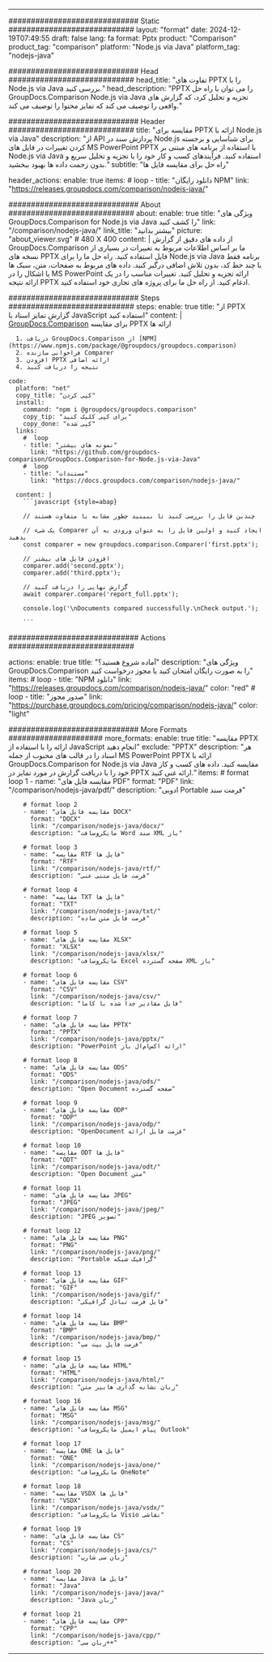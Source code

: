 
---
############################# Static ############################
layout: "format"
date:  2024-12-19T07:49:55
draft: false
lang: fa
format: Pptx
product: "Comparison"
product_tag: "comparison"
platform: "Node.js via Java"
platform_tag: "nodejs-java"

############################# Head ############################
head_title: "تفاوت های PPTX را با Node.js via Java بررسی کنید."
head_description: "PPTX را می توان با راه حل GroupDocs.Comparison Node.js via Java تجزیه و تحلیل کرد، که گزارش های واقعی را توصیف می کند که تمایز محتوا را توصیف می کند."

############################# Header ############################
title: "مقایسه برای PPTX ارائه با Node.js via Java" 
description: "از API پردازش سند در Node.js برای شناسایی و برجسته کردن تغییرات در فایل های MS PowerPoint PPTX با استفاده از برنامه های مبتنی بر Node.js via Java استفاده کنید. فرآیندهای کسب و کار خود را با تجزیه و تحلیل سریع و بدون زحمت داده ها بهبود ببخشید."
subtitle: "راه حل برای مقایسه فایل ها" 

header_actions:
  enable: true
  items:
    #  loop
    - title: "دانلود رایگان NPM"
      link: "https://releases.groupdocs.com/comparison/nodejs-java/"
      
############################# About ############################
about:
    enable: true
    title: "ویژگی های GroupDocs.Comparison for Node.js via Java را کشف کنید"
    link: "/comparison/nodejs-java/"
    link_title: "بیشتر بدانید"
    picture: "about_viewer.svg" # 480 X 400
    content: |
       از داده های دقیق از گزارش GroupDocs.Comparison ما بر اساس اطلاعات مربوط به تغییرات در بسیاری از نسخه های PPTX فایل استفاده کنید. راه حل ما را برای Node.js via Java برنامه فقط با چند خط کد، بدون تلاش اضافی درگیر کنید. داده های مربوط به صفحات، متن، سبک ها یا اشکال را در MS PowerPoint ارائه تجزیه و تحلیل کنید. تغییرات مناسب را در یک ارائه نتیجه PPTX ادغام کنید. از راه حل ما برای پروژه های تجاری خود استفاده کنید.

############################# Steps ############################
steps:
    enable: true
    title: "از PPTX گزارش تمایز اسناد با JavaScript استفاده کنید"
    content: |
      [GroupDocs.Comparison](https://products.groupdocs.com/comparison/nodejs-java/) برای مقایسه PPTX ارائه ها
      
      1. دریافت GroupDocs.Comparison از [NPM](https://www.npmjs.com/package/@groupdocs/groupdocs.comparison)
      2. فراخوانی سازنده Comparer
      3. افزودن PPTX ارائه اضافی
      4. نتیجه را دریافت کنید
   
    code:
      platform: "net"
      copy_title: "کپی کردن"
      install:
        command: "npm i @groupdocs/groupdocs.comparison"
        copy_tip: "برای کپی کلیک کنید"
        copy_done: "کپی شده"
      links:
        #  loop
        - title: "نمونه های بیشتر"
          link: "https://github.com/groupdocs-comparison/GroupDocs.Comparison-for-Node.js-via-Java"
        #  loop
        - title: "مستندات"
          link: "https://docs.groupdocs.com/comparison/nodejs-java/"
          
      content: |
        ```javascript {style=abap}

        // چندین فایل را بررسی کنید تا ببینید چطور مشابه یا متفاوت هستند

        // یک شیء Comparer ایجاد کنید و اولین فایل را به عنوان ورودی به آن بدهید
        const comparer = new groupdocs.comparison.Comparer('first.pptx');

        // افزودن فایل های بیشتر
        comparer.add('second.pptx');
        comparer.add('third.pptx');

        // گزارش نهایی را دریافت کنید
        await comparer.compare('report_full.pptx');

        console.log('\nDocuments compared successfully.\nCheck output.');
        
        ```            

############################# Actions ############################

actions:
  enable: true
  title: "آماده شروع هستید؟"
  description: "ویژگی های GroupDocs.Comparison را به صورت رایگان امتحان کنید یا مجوز درخواست کنید"
  items:
    #  loop
    - title: "NPM دانلود"
      link: "https://releases.groupdocs.com/comparison/nodejs-java/"
      color: "red"
        #  loop
    - title: "صدور مجوز"
      link: "https://purchase.groupdocs.com/pricing/comparison/nodejs-java/"
      color: "light"


############################# More Formats #####################
more_formats:
    enable: true
    title: "مقایسه PPTX ارائه را با استفاده از JavaScript انجام دهید"
    exclude: "PPTX"
    description: "هر اسناد را در قالب های محبوب از جمله MS PowerPoint PPTX ارائه با GroupDocs.Comparison for Node.js via Java مقایسه کنید. داده های کسب و کار خود را با دریافت گزارش در مورد تمایز در PPTX ارائه غنی کنید."
    items: 
        # format loop 1
        - name: "مقایسه فایل های PDF"
          format: "PDF"
          link: "/comparison/nodejs-java/pdf/"
          description: "ادوبی Portable فرمت سند"

        # format loop 2
        - name: "مقایسه فایل های DOCX"
          format: "DOCX"
          link: "/comparison/nodejs-java/docx/"
          description: "مایکروسافت Word سند XML باز"

        # format loop 3
        - name: "مقایسه RTF فایل ها"
          format: "RTF"
          link: "/comparison/nodejs-java/rtf/"
          description: "فرمت فایل متنی غنی"

        # format loop 4
        - name: "مقایسه TXT فایل ها"
          format: "TXT"
          link: "/comparison/nodejs-java/txt/"
          description: "فرمت فایل متن ساده"

        # format loop 5
        - name: "مقایسه فایل های XLSX"
          format: "XLSX"
          link: "/comparison/nodejs-java/xlsx/"
          description: "مایکروسافت Excel صفحه گسترده XML باز"

        # format loop 6
        - name: "مقایسه فایل های CSV"
          format: "CSV"
          link: "/comparison/nodejs-java/csv/"
          description: "فایل مقادیر جدا شده با کاما"

        # format loop 7
        - name: "مقایسه فایل های PPTX"
          format: "PPTX"
          link: "/comparison/nodejs-java/pptx/"
          description: "PowerPoint ارائه اکس‌ام‌ال باز"

        # format loop 8
        - name: "مقایسه فایل های ODS"
          format: "ODS"
          link: "/comparison/nodejs-java/ods/"
          description: "Open Document صفحه گسترده"

        # format loop 9
        - name: "مقایسه فایل های ODP"
          format: "ODP"
          link: "/comparison/nodejs-java/odp/"
          description: "OpenDocument فرمت فایل ارائه"

        # format loop 10
        - name: "مقایسه ODT فایل ها"
          format: "ODT"
          link: "/comparison/nodejs-java/odt/"
          description: "Open Document متن"

        # format loop 11
        - name: "مقایسه فایل های JPEG"
          format: "JPEG"
          link: "/comparison/nodejs-java/jpeg/"
          description: "JPEG تصویر"

        # format loop 12
        - name: "مقایسه فایل های PNG"
          format: "PNG"
          link: "/comparison/nodejs-java/png/"
          description: "Portable گرافیک شبکه"

        # format loop 13
        - name: "مقایسه فایل های GIF"
          format: "GIF"
          link: "/comparison/nodejs-java/gif/"
          description: "فایل فرمت تبادل گرافیکی"

        # format loop 14
        - name: "مقایسه فایل های BMP"
          format: "BMP"
          link: "/comparison/nodejs-java/bmp/"
          description: "فرمت فایل بیت مپ"

        # format loop 15
        - name: "مقایسه فایل های HTML"
          format: "HTML"
          link: "/comparison/nodejs-java/html/"
          description: "زبان نشانه گذاری هایپر متن"

        # format loop 16
        - name: "مقایسه فایل های MSG"
          format: "MSG"
          link: "/comparison/nodejs-java/msg/"
          description: "پیام ایمیل مایکروسافت Outlook"

        # format loop 17
        - name: "مقایسه ONE فایل ها"
          format: "ONE"
          link: "/comparison/nodejs-java/one/"
          description: "مایکروسافت OneNote"

        # format loop 18
        - name: "مقایسه VSDX فایل ها"
          format: "VSDX"
          link: "/comparison/nodejs-java/vsdx/"
          description: "مایکروسافت Visio نقاشی"

        # format loop 19
        - name: "مقایسه فایل های CS"
          format: "CS"
          link: "/comparison/nodejs-java/cs/"
          description: "زبان سی شارپ"

        # format loop 20
        - name: "مقایسه Java فایل ها"
          format: "Java"
          link: "/comparison/nodejs-java/java/"
          description: "Java زبان"
          
        # format loop 21
        - name: "مقایسه فایل های CPP"
          format: "CPP"
          link: "/comparison/nodejs-java/cpp/"
          description: "زبان سی++"
---
